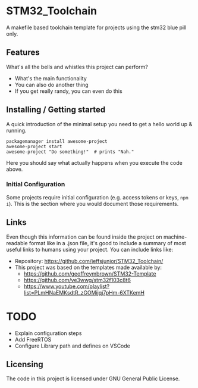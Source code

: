 # STM32_Toolchain

A makefile based toolchain template for projects using the stm32 blue pill only.

## Features

What's all the bells and whistles this project can perform?
* What's the main functionality
* You can also do another thing
* If you get really randy, you can even do this

## Installing / Getting started

A quick introduction of the minimal setup you need to get a hello world up &
running.

```shell
packagemanager install awesome-project
awesome-project start
awesome-project "Do something!"  # prints "Nah."
```

Here you should say what actually happens when you execute the code above.

### Initial Configuration

Some projects require initial configuration (e.g. access tokens or keys, `npm i`).
This is the section where you would document those requirements.

## Links

Even though this information can be found inside the project on machine-readable
format like in a .json file, it's good to include a summary of most useful
links to humans using your project. You can include links like:

- Repository: https://github.com/jeffsjunior/STM32_Toolchain/
- This project was based on the templates made available by:
    - https://github.com/geoffreymbrown/STM32-Template
    - https://github.com/ve3wwg/stm32f103c8t6
    - https://www.youtube.com/playlist?list=PLmHNaEMKsdtR_zGOMijqj7pHm-6XTKemH

# TODO

- Explain configuration steps
- Add FreeRTOS
- Configure Library path and defines on VSCode

## Licensing

The code in this project is licensed under GNU General Public License.

